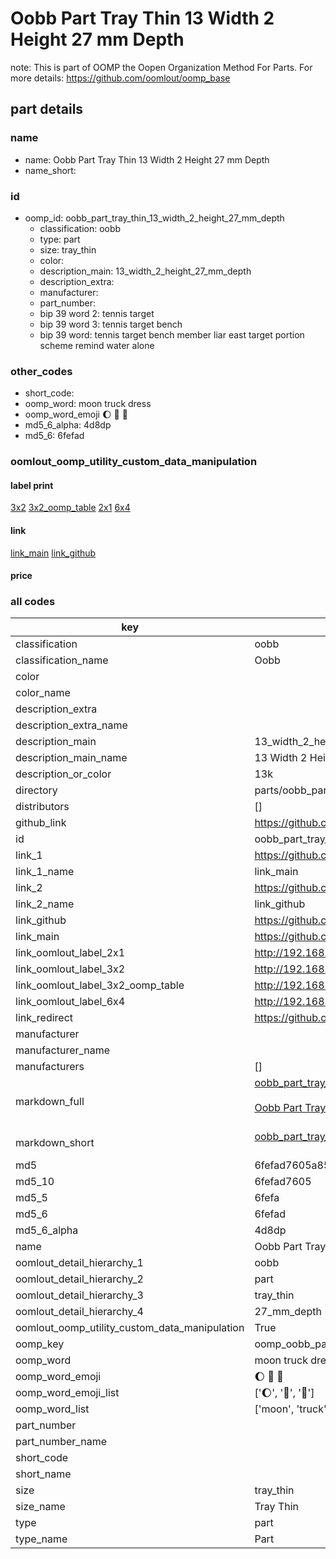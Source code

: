 # Oobb Part Tray Thin 13 Width 2 Height 27 mm Depth  

note: This is part of OOMP the Oopen Organization Method For Parts. For more details: https://github.com/oomlout/oomp_base

##  part details
  







### name
* name: Oobb Part Tray Thin 13 Width 2 Height 27 mm Depth
* name_short: 
### id
* oomp_id: oobb_part_tray_thin_13_width_2_height_27_mm_depth
  * classification: oobb
  * type: part
  * size: tray_thin
  * color: 
  * description_main: 13_width_2_height_27_mm_depth
  * description_extra: 
  * manufacturer: 
  * part_number: 
  * bip 39 word 2: tennis target
  * bip 39 word 3: tennis target bench
  * bip 39 word: tennis target bench member liar east target portion scheme remind water alone

### other_codes
* short_code: 
* oomp_word: moon truck dress
* oomp_word_emoji :moon: :truck: :dress:
* md5_6_alpha: 4d8dp
* md5_6: 6fefad






### oomlout_oomp_utility_custom_data_manipulation
#### label print
[3x2](http://192.168.1.245:1112/?label=oomp%204d8dp)
[3x2_oomp_table](http://192.168.1.108:1112/?label=oomp%204d8dp)
[2x1](http://192.168.1.242:1112/?label=oomp%204d8dp)
[6x4](http://192.168.1.55:1112/?label=oomp%204d8dp)    

#### link

[link_main](https://github.com/oomlout/oomlout_oomp_version_1_messy/tree/main/parts/oobb_part_tray_thin_13_width_2_height_27_mm_depth) [link_github](https://github.com/oomlout/oomlout_oomp_version_1_messy/tree/main/parts/oobb_part_tray_thin_13_width_2_height_27_mm_depth)                             

#### price







### all codes 
| key | value |  
| --- | --- |  
| classification | oobb |  
| classification_name | Oobb |  
| color |  |  
| color_name |  |  
| description_extra |  |  
| description_extra_name |  |  
| description_main | 13_width_2_height_27_mm_depth |  
| description_main_name | 13 Width 2 Height 27 mm Depth |  
| description_or_color | 13k |  
| directory | parts/oobb_part_tray_thin_13_width_2_height_27_mm_depth |  
| distributors | [] |  
| github_link | https://github.com/oomlout/oomlout_oomp_part_src/tree/main/parts/oobb_part_tray_thin_13_width_2_height_27_mm_depth |  
| id | oobb_part_tray_thin_13_width_2_height_27_mm_depth |  
| link_1 | https://github.com/oomlout/oomlout_oomp_version_1_messy/tree/main/parts/oobb_part_tray_thin_13_width_2_height_27_mm_depth |  
| link_1_name | link_main |  
| link_2 | https://github.com/oomlout/oomlout_oomp_version_1_messy/tree/main/parts/oobb_part_tray_thin_13_width_2_height_27_mm_depth |  
| link_2_name | link_github |  
| link_github | https://github.com/oomlout/oomlout_oomp_version_1_messy/tree/main/parts/oobb_part_tray_thin_13_width_2_height_27_mm_depth |  
| link_main | https://github.com/oomlout/oomlout_oomp_version_1_messy/tree/main/parts/oobb_part_tray_thin_13_width_2_height_27_mm_depth |  
| link_oomlout_label_2x1 | http://192.168.1.242:1112/?label=oomp%204d8dp |  
| link_oomlout_label_3x2 | http://192.168.1.245:1112/?label=oomp%204d8dp |  
| link_oomlout_label_3x2_oomp_table | http://192.168.1.108:1112/?label=oomp%204d8dp |  
| link_oomlout_label_6x4 | http://192.168.1.55:1112/?label=oomp%204d8dp |  
| link_redirect | https://github.com/oomlout/oomlout_oomp_version_1_messy/tree/main/parts/oobb_part_tray_thin_13_width_2_height_27_mm_depth |  
| manufacturer |  |  
| manufacturer_name |  |  
| manufacturers | [] |  
| markdown_full | [oobb_part_tray_thin_13_width_2_height_27_mm_depth](none)<br>[](none)<br>[Oobb Part Tray Thin 13 Width 2 Height 27 Mm Depth](none)<br><br> |  
| markdown_short | [oobb_part_tray_thin_13_width_2_height_27_mm_depth](none)<br><br> |  
| md5 | 6fefad7605a85bbd16c068ac2a377ef9 |  
| md5_10 | 6fefad7605 |  
| md5_5 | 6fefa |  
| md5_6 | 6fefad |  
| md5_6_alpha | 4d8dp |  
| name | Oobb Part Tray Thin 13 Width 2 Height 27 mm Depth |  
| oomlout_detail_hierarchy_1 | oobb |  
| oomlout_detail_hierarchy_2 | part |  
| oomlout_detail_hierarchy_3 | tray_thin |  
| oomlout_detail_hierarchy_4 | 27_mm_depth |  
| oomlout_oomp_utility_custom_data_manipulation | True |  
| oomp_key | oomp_oobb_part_tray_thin_13_width_2_height_27_mm_depth |  
| oomp_word | moon truck dress |  
| oomp_word_emoji | :moon: :truck: :dress: |  
| oomp_word_emoji_list | [':moon:', ':truck:', ':dress:'] |  
| oomp_word_list | ['moon', 'truck', 'dress'] |  
| part_number |  |  
| part_number_name |  |  
| short_code |  |  
| short_name |  |  
| size | tray_thin |  
| size_name | Tray Thin |  
| type | part |  
| type_name | Part |  
